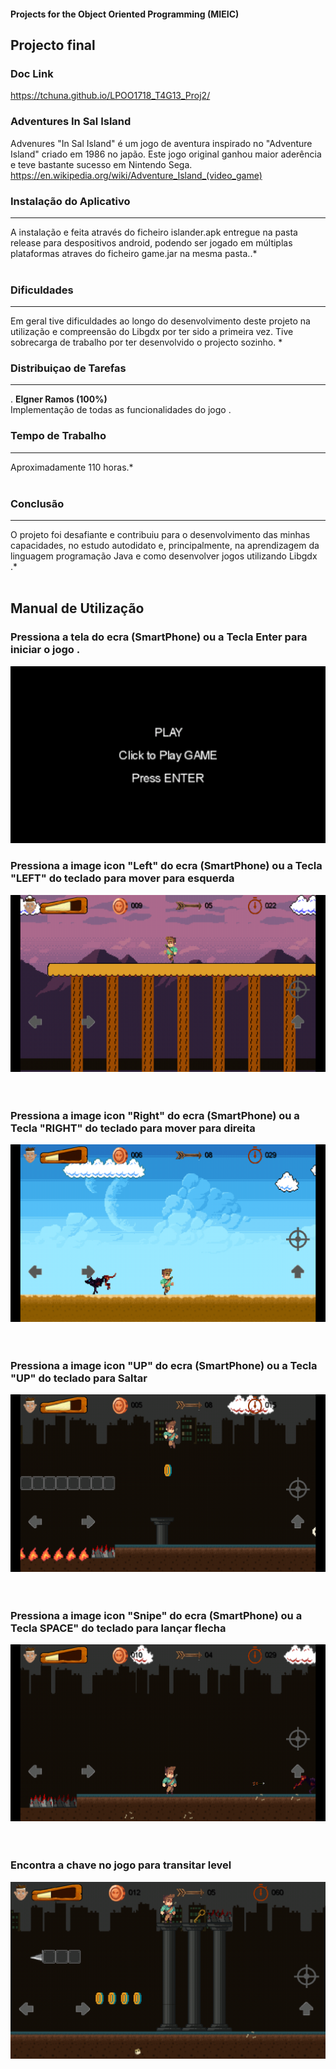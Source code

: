 #### Projects for the Object Oriented Programming  (MIEIC) 


## Projecto final


### Doc Link 
https://tchuna.github.io/LPOO1718_T4G13_Proj2/


### Adventures In Sal Island

Advenures "In Sal Island" é um jogo de aventura inspirado no "Adventure Island" criado em 1986 no japão.
Este jogo original  ganhou maior aderência e teve bastante sucesso em Nintendo  Sega.
https://en.wikipedia.org/wiki/Adventure_Island_(video_game)




### Instalação do Aplicativo
-----
 A instalação e feita  através do ficheiro islander.apk entregue na pasta release para despositivos android,
podendo ser jogado em múltiplas plataformas atraves do ficheiro game.jar na mesma pasta..*<br><br>

### Dificuldades
-----
 Em geral  tive  dificuldades  ao longo do desenvolvimento deste projeto na utilização  e compreensão do Libgdx por ter sido a primeira vez.
Tive sobrecarga de trabalho por ter desenvolvido o projecto sozinho.
*<br>

### Distribuiçao de Tarefas
-----
. **Elgner Ramos (100%)**<br>
 Implementação de todas as funcionalidades do jogo . 

### Tempo de Trabalho
-----
 Aproximadamente 110 horas.* <br> <br>

### Conclusão
-----
 O projeto  foi desafiante e  contribuiu para o desenvolvimento das minhas  capacidades, no estudo autodidato e, principalmente, na aprendizagem da linguagem programação Java e como desenvolver jogos utilizando Libgdx  .*<br><br>





## Manual de Utilização

 ### Pressiona a tela do ecra (SmartPhone)  ou a Tecla Enter para iniciar o jogo .
![A](/screen/screen1.png)

 
 ### Pressiona a image icon  "Left" do ecra (SmartPhone)  ou a Tecla "LEFT" do teclado  para mover  para esquerda 
 ![A](/screen/left.png)
 <br><br><br>
 
 
  ### Pressiona a image icon  "Right" do ecra (SmartPhone)  ou a Tecla "RIGHT" do teclado  para mover  para direita 
 ![A](/screen/right.png)
 <br><br><br>
 


  ### Pressiona a image icon  "UP" do ecra (SmartPhone)  ou a Tecla "UP" do teclado  para Saltar 
 ![A](/screen/jump.png)
 <br><br><br>
 
 
  ### Pressiona a image icon  "Snipe" do ecra (SmartPhone)  ou a Tecla SPACE" do teclado  para lançar flecha
 ![A](/screen/attack.png)
 <br><br><br>
 
  ### Encontra a chave no jogo para transitar level 
 ![A](/screen/key.png)
 <br><br><br>









